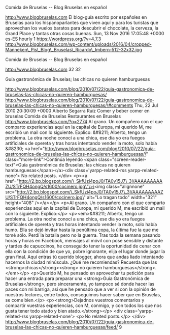 Comida de Bruselas -- Blog Bruselas en español

http://www.blogbruselas.com El blog-guía escrito por españoles en
Bruselas para los hispanoparlantes que viven aquí y para los turistas
que aprovechan los vuelos baratos para descubrir el chocolate, la
cerveza, la Grand Place y tantas otras cosas buenas. Sun, 13 Nov 2016
17:05:48 +0000 es-ES hourly 1 https://wordpress.org/?v=4.7.3
http://www.blogbruselas.com/wp-content/uploads/2016/04/cropped-Manneken\_Pis\_Blog\_Bruselas\_Ricardo\_Imbern-512-32x32.jpg

Comida de Bruselas -- Blog Bruselas en español

http://www.blogbruselas.com 32 32

Guía gastronómica de Bruselas; las chicas no quieren hamburguesas

http://www.blogbruselas.com/blog/2010/07/22/guia-gastronomica-de-bruselas-las-chicas-no-quieren-hamburguesas/
http://www.blogbruselas.com/blog/2010/07/22/guia-gastronomica-de-bruselas-las-chicas-no-quieren-hamburguesas/\#comments
Thu, 22 Jul 2010 20:30:09 +0000 Alberto Segarra Ruíz Comer y beber comer
en bruselas Comida de Bruselas Restaurantes en Bruselas
http://www.blogbruselas.com/?p=2774 Al grano. Un compañero con el que
comparto experiencias aquí en la capital de Europa, mi querido M, me
escribió un mail con lo siguiente. Explico: &\#8211; Alberto, tengo un
problema. La otra noche conocí a una chica, ese día yo era fuegos
artificiales de opereta y tras horas intentando vender la moto, solo
había &\#8230; \<a
href=\"http://www.blogbruselas.com/blog/2010/07/22/guia-gastronomica-de-bruselas-las-chicas-no-quieren-hamburguesas/\"
class=\"more-link\"\>Continúa leyendo \<span
class=\"screen-reader-text\"\>Guía gastronómica de Bruselas; las chicas
no quieren hamburguesas\</span\>\</a\>\<div class=\'yarpp-related-rss
yarpp-related-none\'\> No related posts. \</div\> \<p\>\<a
href=\"http://2.bp.blogspot.com/\_SkfUzi4poJ0/TA0v15J7\_3I/AAAAAAAAAZU/STrFQH4ongQ/s1600/cocinero.jpg\"\>\<img
class=\"alignnone\"
src=\"http://2.bp.blogspot.com/\_SkfUzi4poJ0/TA0v15J7\_3I/AAAAAAAAAZU/STrFQH4ongQ/s1600/cocinero.jpg\"
alt=\"Lo tragan todo\" width=\"321\" height=\"408\" /\>\</a\>\</p\>
\<p\>Al grano. Un compañero con el que comparto experiencias aquí en la
capital de Europa, mi querido M, me escribió un mail con lo siguiente.
Explico:\</p\> \<p\>\<em\>&\#8211; Alberto, tengo un problema. La otra
noche conocí a una chica, ese día yo era fuegos artificiales de opereta
y tras horas intentando vender la moto, solo había humo. Ella se dejó
invitar hasta la penúltima copa, la última fue la que me tomé sólo.
Perdí la batalla pero no la guerra. Tras toda la semana pasando horas y
horas en Facebook, mensajes al móvil con pose sensible y distante y
tardes de capuccinos, he conseguido tener la oportunidad de cenar con
ella con la condición de que yo, pobre ignorante, elija el lugar donde
jugar la gran final. Aquí entras tú querido blogger, ahora que andas
liado intentando hacernos la ciudad minúscula. ¿Qué me recomiendas?
Recuerda que las \<strong\>chicas\</strong\>\<strong\> no quieren
hamburguesas\</strong\>.\</em\>\</p\> \<p\>Querido M, he pensado en
aprovechar tu petición para hacer una entrada para preparar una
\<strong\>Guía Gastronómica de Bruselas\</strong\>, pero sinceramente,
yo tampoco sé donde hacer las paces con mi barriga, así que he pensado
que a ver si con la opinión de nuestros lectores, entre todos,
conseguimos hacer saber que en Bruselas, se come bien.\</p\>
\<p\>\<strong\>Dejadnos vuestros comentarios y compartir vuestras
experiencias, con M, conmigo, y con todos los que nos gusta tener todo
atado y bien atado.\</strong\>\</p\> \<div class=\'yarpp-related-rss
yarpp-related-none\'\> \<p\>No related posts.\</p\> \</div\>
http://www.blogbruselas.com/blog/2010/07/22/guia-gastronomica-de-bruselas-las-chicas-no-quieren-hamburguesas/feed/
9
